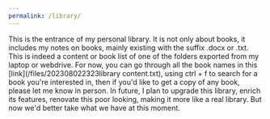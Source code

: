 ```yaml
---
permalink: /library/
---
```

This is the entrance of my personal library. It is not only about books, it includes my notes on books, mainly existing with the suffix .docx or .txt. This is indeed a content or book list of one of the folders exported from my laptop or webdrive.
For now, you can go through all the book names in this [link](/files/202308022323library content.txt), using ctrl + f to search for a book you're interested in, then if you'd like to get a copy of any book, please let me know in person.
In future, I plan to upgrade this library, enrich its features, renovate this poor looking, making it more like a real library. But now we'd better take what we have at this moment.
